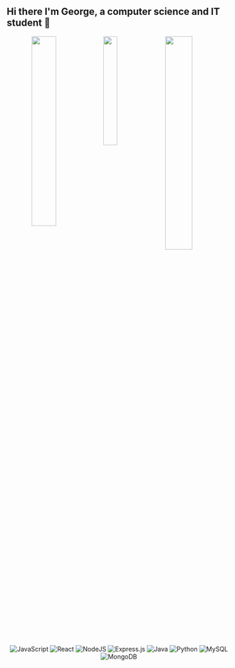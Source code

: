 ## Hi there I'm George, a computer science and IT student 👋
<div align="center">
<img align="left" width="33%" src="https://github-readme-stats.vercel.app/api?username=RGeorge482&show_icons=true&theme=cobalt&border_radius=20" />
<img align="left" width="25%" src="https://github-readme-stats.vercel.app/api/top-langs/?username=RGeorge482&layout=compact&border_radius=20" />
<img align="left" width="35%" src="https://streak-stats.demolab.com/?user=RGeorge482&theme=tokyonight&border_radius=20" />
<div/>

![JavaScript](https://img.shields.io/badge/javascript-%23323330.svg?style=for-the-badge&logo=javascript&logoColor=%23F7DF1E)
![React](https://img.shields.io/badge/react-%2320232a.svg?style=for-the-badge&logo=react&logoColor=%2361DAFB)
![NodeJS](https://img.shields.io/badge/node.js-6DA55F?style=for-the-badge&logo=node.js&logoColor=white)
![Express.js](https://img.shields.io/badge/express.js-%23404d59.svg?style=for-the-badge&logo=express&logoColor=%2361DAFB)
![Java](https://img.shields.io/badge/java-%23ED8B00.svg?style=for-the-badge&logo=openjdk&logoColor=white)
![Python](https://img.shields.io/badge/python-3670A0?style=for-the-badge&logo=python&logoColor=ffdd54)
![MySQL](https://img.shields.io/badge/mysql-%2300f.svg?style=for-the-badge&logo=mysql&logoColor=white)
![MongoDB](https://img.shields.io/badge/MongoDB-%234ea94b.svg?style=for-the-badge&logo=mongodb&logoColor=white)

